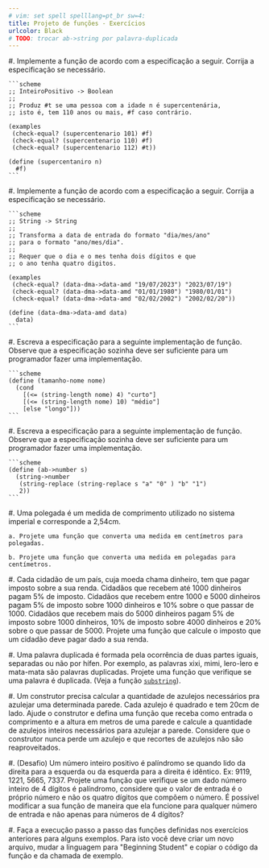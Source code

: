 ```yaml
---
# vim: set spell spelllang=pt_br sw=4:
title: Projeto de funções - Exercícios
urlcolor: Black
# TODO: trocar ab->string por palavra-duplicada
---
```


#. Implemente a função de acordo com a especificação a seguir. Corrija a especificação se necessário.

    ```scheme
    ;; InteiroPositivo -> Boolean
    ;;
    ;; Produz #t se uma pessoa com a idade n é supercentenária,
    ;; isto é, tem 110 anos ou mais, #f caso contrário.

    (examples
     (check-equal? (supercentenario 101) #f)
     (check-equal? (supercentenario 110) #f)
     (check-equal? (supercentenario 112) #t))

    (define (supercentaniro n)
      #f)
    ```

#. Implemente a função de acordo com a especificação a seguir. Corrija a especificação se necessário.

    ```scheme
    ;; String -> String
    ;;
    ;; Transforma a data de entrada do formato "dia/mes/ano"
    ;; para o formato "ano/mes/dia".
    ;;
    ;; Requer que o dia e o mes tenha dois dígitos e que
    ;; o ano tenha quatro digitos.

    (examples
     (check-equal? (data-dma->data-amd "19/07/2023") "2023/07/19")
     (check-equal? (data-dma->data-amd "01/01/1980") "1980/01/01")
     (check-equal? (data-dma->data-amd "02/02/2002") "2002/02/20"))

    (define (data-dma->data-amd data)
      data)
    ```

#. Escreva a especificação para a seguinte implementação de função. Observe que a especificação sozinha deve ser suficiente para um programador fazer uma implementação.

    ```scheme
    (define (tamanho-nome nome)
      (cond
        [(<= (string-length nome) 4) "curto"]
        [(<= (string-length nome) 10) "médio"]
        [else "longo"]))
    ```

#. Escreva a especificação para a seguinte implementação de função. Observe que a especificação sozinha deve ser suficiente para um programador fazer uma implementação.

    ```scheme
    (define (ab->number s)
      (string->number
       (string-replace (string-replace s "a" "0" ) "b" "1")
       2))
    ```

#. Uma polegada é um medida de comprimento utilizado no sistema imperial e corresponde a 2,54cm.

    a. Projete uma função que converta uma medida em centímetros para polegadas.

    b. Projete uma função que converta uma medida em polegadas para centímetros.

#. Cada cidadão de um país, cuja moeda chama dinheiro, tem que pagar imposto sobre a sua renda. Cidadãos que recebem até 1000 dinheiros pagam 5% de imposto. Cidadãos que recebem entre 1000 e 5000 dinheiros pagam 5% de imposto sobre 1000 dinheiros e 10% sobre o que passar de 1000. Cidadãos que recebem mais do 5000 dinheiros pagam 5% de imposto sobre 1000 dinheiros, 10% de imposto sobre 4000 dinheiros e 20% sobre o que passar de 5000. Projete uma função que calcule o imposto que um cidadão deve pagar dado a sua renda.

#. Uma palavra duplicada é formada pela ocorrência de duas partes iguais, separadas ou não por hífen. Por exemplo, as palavras xixi, mimi, lero-lero e mata-mata são palavras duplicadas. Projete uma função que verifique se uma palavra é duplicada. (Veja a função [`substring`](https://docs.racket-lang.org/reference/strings.html#%28def.\_%28%28quote.\_~23~25kernel%29.\_substring%29%29)).

#. Um construtor precisa calcular a quantidade de azulejos necessários pra azulejar uma determinada parede. Cada azulejo é quadrado e tem 20cm de lado. Ajude o construtor e defina uma função que receba como entrada o comprimento e a altura em metros de uma parede e calcule a quantidade de azulejos inteiros necessários para azulejar a parede. Considere que o construtor nunca perde um azulejo e que recortes de azulejos não são reaproveitados.

#. (Desafio) Um número inteiro positivo é palíndromo se quando lido da direita para a esquerda ou da esquerda para a direita é idêntico. Ex: 9119, 1221, 5665, 7337. Projete uma função que verifique se um dado número inteiro de 4 dígitos é palíndromo, considere que o valor de entrada é o próprio número e não os quatro dígitos que compõem o número. É possível modificar a sua função de maneira que ela funcione para qualquer número de entrada e não apenas para números de 4 dígitos?

#. Faça a execução passo a passo das funções definidas nos exercícios anteriores para alguns exemplos. Para isto você deve criar um novo arquivo, mudar a linguagem para "Beginning Student" e copiar o código da função e da chamada de exemplo.
